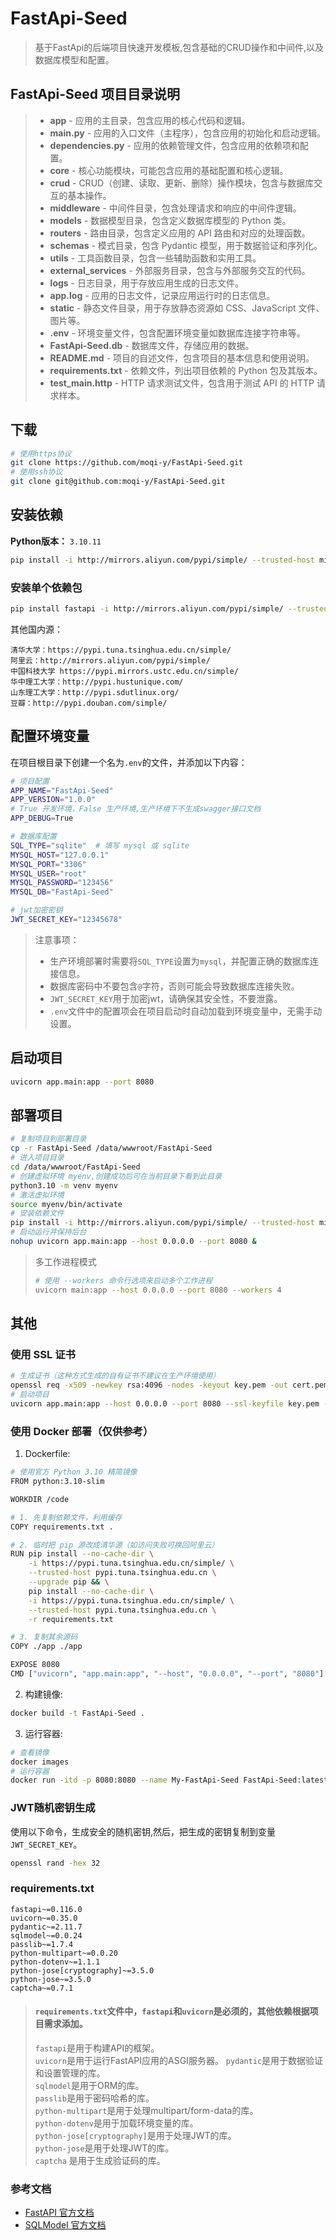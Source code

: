 # FastApi-Seed

> 基于FastApi的后端项目快速开发模板,包含基础的CRUD操作和中间件,以及数据库模型和配置。

## FastApi-Seed 项目目录说明
> - **app** - 应用的主目录，包含应用的核心代码和逻辑。
>  - **main.py** - 应用的入口文件（主程序），包含应用的初始化和启动逻辑。
>  - **dependencies.py** - 应用的依赖管理文件，包含应用的依赖项和配置。
>  - **core** - 核心功能模块，可能包含应用的基础配置和核心逻辑。
>  - **crud** - CRUD（创建、读取、更新、删除）操作模块，包含与数据库交互的基本操作。
>  - **middleware** - 中间件目录，包含处理请求和响应的中间件逻辑。
>  - **models** - 数据模型目录，包含定义数据库模型的 Python 类。
>  - **routers** - 路由目录，包含定义应用的 API 路由和对应的处理函数。
>  - **schemas** - 模式目录，包含 Pydantic 模型，用于数据验证和序列化。
>  - **utils** - 工具函数目录，包含一些辅助函数和实用工具。
>  - **external_services** - 外部服务目录，包含与外部服务交互的代码。
>- **logs** - 日志目录，用于存放应用生成的日志文件。
>  - **app.log** - 应用的日志文件，记录应用运行时的日志信息。
>- **static** - 静态文件目录，用于存放静态资源如 CSS、JavaScript 文件、图片等。
>- **.env** - 环境变量文件，包含配置环境变量如数据库连接字符串等。
>- **FastApi-Seed.db** - 数据库文件，存储应用的数据。
>- **README.md** - 项目的自述文件，包含项目的基本信息和使用说明。
>- **requirements.txt** - 依赖文件，列出项目依赖的 Python 包及其版本。
>- **test_main.http** - HTTP 请求测试文件，包含用于测试 API 的 HTTP 请求样本。

## 下载

```bash
# 使用https协议
git clone https://github.com/moqi-y/FastApi-Seed.git
# 使用ssh协议
git clone git@github.com:moqi-y/FastApi-Seed.git
```

## 安装依赖

**Python版本：** `3.10.11`

```bash
pip install -i http://mirrors.aliyun.com/pypi/simple/ --trusted-host mirrors.aliyun.com -r requirements.txt
```

### 安装单个依赖包

```bash
pip install fastapi -i http://mirrors.aliyun.com/pypi/simple/ --trusted-host mirrors.aliyun.com
```

其他国内源：

```
清华大学：https://pypi.tuna.tsinghua.edu.cn/simple/          
阿里云：http://mirrors.aliyun.com/pypi/simple/
中国科技大学 https://pypi.mirrors.ustc.edu.cn/simple/
华中理工大学：http://pypi.hustunique.com/
山东理工大学：http://pypi.sdutlinux.org/
豆瓣：http://pypi.douban.com/simple/
```

## 配置环境变量

在项目根目录下创建一个名为`.env`的文件，并添加以下内容：

```bash
# 项目配置
APP_NAME="FastApi-Seed"
APP_VERSION="1.0.0"
# True 开发环境，False 生产环境,生产环境下不生成swagger接口文档
APP_DEBUG=True

# 数据库配置
SQL_TYPE="sqlite"  # 填写 mysql 或 sqlite
MYSQL_HOST="127.0.0.1"
MYSQL_PORT="3306"
MYSQL_USER="root"
MYSQL_PASSWORD="123456"
MYSQL_DB="FastApi-Seed"

# jwt加密密钥
JWT_SECRET_KEY="12345678"
```
> 注意事项：       
> - 生产环境部署时需要将`SQL_TYPE`设置为`mysql`，并配置正确的数据库连接信息。         
> - 数据库密码中不要包含`@`字符，否则可能会导致数据库连接失败。
> - `JWT_SECRET_KEY`用于加密jwt，请确保其安全性，不要泄露。
> - `.env`文件中的配置项会在项目启动时自动加载到环境变量中，无需手动设置。

## 启动项目

```bash
uvicorn app.main:app --port 8080
```

## 部署项目

```bash
# 复制项目到部署目录
cp -r FastApi-Seed /data/wwwroot/FastApi-Seed
# 进入项目目录
cd /data/wwwroot/FastApi-Seed
# 创建虚拟环境 myenv,创建成功后可在当前目录下看到此目录
python3.10 -m venv myenv
# 激活虚拟环境
source myenv/bin/activate
# 安装依赖文件
pip install -i http://mirrors.aliyun.com/pypi/simple/ --trusted-host mirrors.aliyun.com -r requirements.txt
# 启动运行并保持后台
nohup uvicorn app.main:app --host 0.0.0.0 --port 8080 &
```
> 多工作进程模式
> ```bash
> # 使用 --workers 命令行选项来启动多个工作进程
> uvicorn main:app --host 0.0.0.0 --port 8080 --workers 4
> ```

## 其他
### 使用 SSL 证书
```bash
# 生成证书（这种方式生成的自有证书不建议在生产环境使用）
openssl req -x509 -newkey rsa:4096 -nodes -keyout key.pem -out cert.pem -days 365
# 启动项目
uvicorn app.main:app --host 0.0.0.0 --port 8080 --ssl-keyfile key.pem --ssl-certfile cert.pem
```
### 使用 Docker 部署（仅供参考）
1. Dockerfile:
```bash
# 使用官方 Python 3.10 精简镜像
FROM python:3.10-slim

WORKDIR /code

# 1. 先复制依赖文件，利用缓存
COPY requirements.txt .

# 2. 临时把 pip 源改成清华源（如访问失败可换回阿里云）
RUN pip install --no-cache-dir \
    -i https://pypi.tuna.tsinghua.edu.cn/simple/ \
    --trusted-host pypi.tuna.tsinghua.edu.cn \
    --upgrade pip && \
    pip install --no-cache-dir \
    -i https://pypi.tuna.tsinghua.edu.cn/simple/ \
    --trusted-host pypi.tuna.tsinghua.edu.cn \
    -r requirements.txt

# 3. 复制其余源码
COPY ./app ./app

EXPOSE 8080
CMD ["uvicorn", "app.main:app", "--host", "0.0.0.0", "--port", "8080"]
```
2. 构建镜像:
```bash
docker build -t FastApi-Seed .
```
3. 运行容器:
```bash
# 查看镜像
docker images
# 运行容器
docker run -itd -p 8080:8080 --name My-FastApi-Seed FastApi-Seed:latest
```

### JWT随机密钥生成

使用以下命令，生成安全的随机密钥,然后，把生成的密钥复制到变量`JWT_SECRET_KEY`。

```bash
openssl rand -hex 32
```

### requirements.txt

```text
fastapi~=0.116.0
uvicorn~=0.35.0
pydantic~=2.11.7
sqlmodel~=0.0.24
passlib~=1.7.4
python-multipart~=0.0.20
python-dotenv~=1.1.1
python-jose[cryptography]~=3.5.0
python-jose~=3.5.0
captcha~=0.7.1
```

> #### `requirements.txt`文件中，`fastapi`和`uvicorn`是必须的，其他依赖根据项目需求添加。              
> `fastapi`是用于构建API的框架。    
> `uvicorn`是用于运行FastAPI应用的ASGI服务器。
> `pydantic`是用于数据验证和设置管理的库。         
> `sqlmodel`是用于ORM的库。       
> `passlib`是用于密码哈希的库。       
> `python-multipart`是用于处理multipart/form-data的库。     
> `python-dotenv`是用于加载环境变量的库。           
> `python-jose[cryptography]`是用于处理JWT的库。            
> `python-jose`是用于处理JWT的库。      
> `captcha` 是用于生成验证码的库。

### 参考文档
- [FastAPI 官方文档](https://fastapi.tiangolo.com/zh/)
- [SQLModel 官方文档](https://sqlmodel.fastapi.org.cn/)